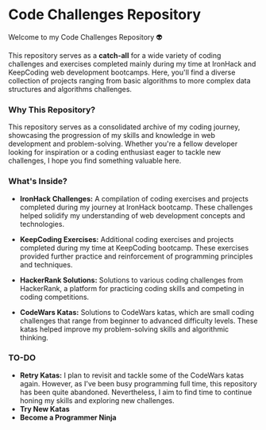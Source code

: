 # Code Challenges Repository

Welcome to my Code Challenges Repository 👽

This repository serves as a **catch-all** for a wide variety of coding challenges and exercises completed mainly during my time at IronHack and KeepCoding web development bootcamps. Here, you'll find a diverse collection of projects ranging from basic algorithms to more complex data structures and algorithms challenges.

### Why This Repository?
This repository serves as a consolidated archive of my coding journey, showcasing the progression of my skills and knowledge in web development and problem-solving. Whether you're a fellow developer looking for inspiration or a coding enthusiast eager to tackle new challenges, I hope you find something valuable here.

### What's Inside?
- **IronHack Challenges:** A compilation of coding exercises and projects completed during my journey at IronHack bootcamp. These challenges helped solidify my understanding of web development concepts and technologies.
  
- **KeepCoding Exercises:** Additional coding exercises and projects completed during my time at KeepCoding bootcamp. These exercises provided further practice and reinforcement of programming principles and techniques.

- **HackerRank Solutions:** Solutions to various coding challenges from HackerRank, a platform for practicing coding skills and competing in coding competitions.

- **CodeWars Katas:** Solutions to CodeWars katas, which are small coding challenges that range from beginner to advanced difficulty levels. These katas helped improve my problem-solving skills and algorithmic thinking.

### TO-DO
- **Retry Katas:** I plan to revisit and tackle some of the CodeWars katas again. However, as I've been busy programming full time, this repository has been quite abandoned. Nevertheless, I aim to find time to continue honing my skills and exploring new challenges.
- **Try New Katas**
- **Become a Programmer Ninja**
